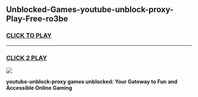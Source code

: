 
## Unblocked-Games-youtube-unblock-proxy-Play-Free-ro3be
<h3>
<a href="https://premium76.site?title=youtube-unblock-proxy&ref=23A">CLICK TO PLAY</a></h3>
<hr>

<h3>
<a href="https://premium76.site?title=youtube-unblock-proxy&ref=23A">CLICK 2 PLAY</a>
  
</h3>

<a href="https://premium76.site?title=youtube-unblock-proxy&ref=23A"><img src="https://clearcache.store/games.png"></a>


**youtube-unblock-proxy games unblocked: Your Gateway to Fun and Accessible Online Gaming**
